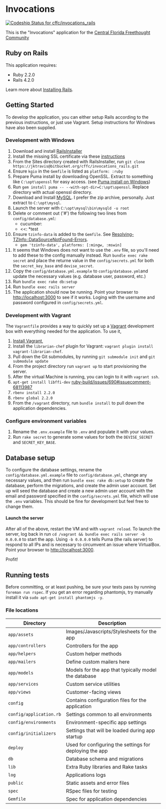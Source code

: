 # Invocations

[ ![Codeship Status for cffc/invocations_rails](https://codeship.io/projects/3d507700-fa9a-0131-1e8f-52190bbde1aa/status)](https://codeship.io/projects/29068)

This is the "Invocations" application for the [Central Florida Freethought Community](http://cflfreethought.org/)

## Ruby on Rails

This application requires:

- Ruby 2.2.0
- Rails 4.2.0

Learn more about [Installing Rails](http://railsapps.github.io/installing-rails.html).

## Getting Started

To develop the application, you can either setup Rails according to the previous instructions, or just use Vagrant. Setup instructions for Windows have also been supplied.

### Development with Windows
1. Download and install [RailsInstaller](http://railsinstaller.org/en)
2. Install the missing SSL certificate via these [instructions](http://stackoverflow.com/a/27298128)
3. From the Sites directory created with RailsInstaller, run `git clone https://jktravis@bitbucket.org/cffc/invocations_rails.git`
3. Ensure `kgio` in the `Gemfile` is listed as `platform: :ruby`
4. Prepare Puma install by downloading OpenSSL. Extract to something like `C:\opt\openssl` for easy access. (see [Puma install on Windows](https://github.com/hicknhack-software/rails-disco/wiki/Installing-puma-on-windows))
5. Run `gem install puma -- --with-opt-dir=C:\opt\openssl`. Replace directory with actual openssl directory. 
6. Download and Install [MySQL](http://dev.mysql.com/downloads/mysql/). I prefer the zip archive, personally. Just extract to `C:\opt\mysql`. 
7. Launch the server with `C:\opt\mysql\bin\mysqld -u root`
8. Delete or comment out ('#') the following two lines from `config/database.yml`:
    - cucumber:
    - &lt;&lt;: \*test
9. Ensure `tzinfo-data` is added to the `Gemfile`. See [Resolving-TZInfo::DataSourceNotFound-Errors](https://github.com/tzinfo/tzinfo/wiki/Resolving-TZInfo::DataSourceNotFound-Errors).
    - `gem 'tzinfo-data', platforms: [:mingw, :mswin]`
10. It seems that Windows does not want to use the `.env` file, so you'll need to add these to the config manually instead. Run `bundle exec rake secret` and place the returne value in the `config/secrets.yml` for both the `secret_key_base` and `devise_secret`.
11. Copy the `config/database.yml.example` to `config/database.yml`and update the necessary values (e.g. database user, password, etc.)
12. Run `bundle exec rake db:setup`
13. Run `bundle exec rails server`
14. The application should now be running. Point your browser to [http://localhost:3000](http://localhost:3000) to see if it works. Loging with the username and password configured in `config/secrets.yml`.


### Development with Vagrant

The `Vagrantfile` provides a way to quickly set up a [Vagrant](http://vagrantup.com) development box with everything needed for the application. To use it, 

1. [Install Vagrant](http://docs.vagrantup.com/v2/installation/index.html), 
2. Install the `librarian-chef` plugin for Vagrant: `vagrant plugin install vagrant-librarian-chef`. 
3. Pull down the Git submodules, by running `git submodule init` and `git submodule update`
4. From the project directory run `vagrant up` to start provisioning the server.
5. After the virtual Machine is running, you can login to it with `vagrant ssh`. 
6. `apt-get install libffi-dev` [ruby-build/issues/690#issuecomment-68113987](https://github.com/sstephenson/ruby-build/issues/690#issuecomment-68113987)
7. `rbenv install 2.2.0`
8. `rbenv global 2.2.0`
9. From the `/vagrant` directory, run `bundle install` to pull down the application dependencies.

### Configure environment variables
1. Rename the `.env.example` file to `.env` and populate it with your values.
2. Run `rake secret` to generate some values for both the `DEVISE_SECRET` and `SECRET_KEY_BASE`. 

## Database setup
To configure the database settings, rename the `config/database.yml.example` file to `config/database.yml`, change any necessary values, and then run `bundle exec rake db:setup` to create the database, perform the migrations, and create the admin user account.
Set up will seed the database and create a new admin user account with the email and password specified in the `config/secrets.yml` file, which will use the `.env` variables. This should be fine for development but feel free to change them.


#### Launch the server
After all of the above, restart the VM and with `vagrant reload`. To launch the server, log back in run `cd /vagrant && bundle exec rails server -b 0.0.0.0` to start the app. Using `-b 0.0.0.0` tells Puma (the rails server) to respond to all IPs and is necessary to circumvent an issue where VirtualBox. Point your browser to [http://localhost:3000](http://localhost:3000).

Profit!

## Running tests
Before committing, or at least pushing, be sure your tests pass by running `foreman run rspec`. If you get an error regarding phantomjs, try manually install it via `sudo apt-get install phantomjs -y`.

### File locations

| Directory | Description |
| -------- | -------- |
| `app/assets` | Images/Javascripts/Stylesheets for the app |
| `app/controllers` | Controllers for the app |
| `app/helpers` | Custom helper methods |
| `app/mailers` | Define custom mailers here |
| `app/models` | Models for the app that typically model the database |
| `app/services` | Custom service utilities |
| `app/views` | Customer-facing views |
| `config` | Contains configuration files for the application |
| `config/application.rb` | Settings common to all environments |
| `config/environments` | Environment-specific app settings |
| `config/initializers` | Settings that will be loaded during app startup |
| `deploy` | Used for configuring the settings for deploying the app |
| `db` | Database schema and migrations |
| `lib` | Extra Ruby libraries and Rake tasks |
| `log` | Applications logs |
| `public` | Static assets and error files |
| `spec` | RSpec files for testing |
| `Gemfile` | Spec for application dependencies |
